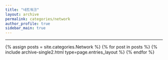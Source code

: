 ```yaml
---
title: "네트워크"
layout: archive
permalink: categories/network
author_profile: true
sidebar_main: true
---
```


<!-- 공백이 포함되어 있는 카테고리 이름의 경우 site.categories['a b c'] 이런식으로! -->

***

{% assign posts = site.categories.Network %}
{% for post in posts %} {% include archive-single2.html type=page.entries_layout %} {% endfor %}